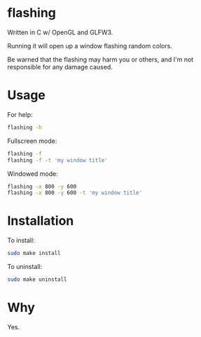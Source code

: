 # flashing
Written in C w/ OpenGL and GLFW3.

Running it will open up a window flashing random colors.

Be warned that the flashing may harm you or others, and I'm not responsible for any damage caused.

# Usage

For help:

```bash
flashing -h
```

Fullscreen mode:

```bash
flashing -f
flashing -f -t 'my window title'
```

Windowed mode:

```bash
flashing -x 800 -y 600
flashing -x 800 -y 600 -t 'my window title'
```

# Installation

To install:

```bash
sudo make install
```

To uninstall:

```bash
sudo make uninstall
```

# Why
Yes.
